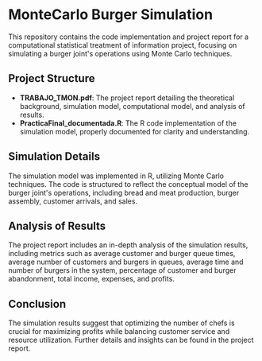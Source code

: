 # MonteCarlo Burger Simulation

This repository contains the code implementation and project report for a computational statistical treatment of information project, focusing on simulating a burger joint's operations using Monte Carlo techniques.

## Project Structure

- **TRABAJO_TMON.pdf**: The project report detailing the theoretical background, simulation model, computational model, and analysis of results.
- **PracticaFinal_documentada.R**: The R code implementation of the simulation model, properly documented for clarity and understanding.

## Simulation Details

The simulation model was implemented in R, utilizing Monte Carlo techniques. The code is structured to reflect the conceptual model of the burger joint's operations, including bread and meat production, burger assembly, customer arrivals, and sales.

## Analysis of Results

The project report includes an in-depth analysis of the simulation results, including metrics such as average customer and burger queue times, average number of customers and burgers in queues, average time and number of burgers in the system, percentage of customer and burger abandonment, total income, expenses, and profits.

## Conclusion

The simulation results suggest that optimizing the number of chefs is crucial for maximizing profits while balancing customer service and resource utilization. Further details and insights can be found in the project report.
